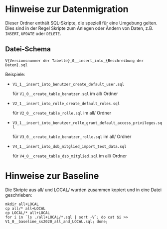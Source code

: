 # Hinweise zur Datenmigration

Dieser Ordner enthält SQL-Skripte, die speziell für eine Umgebung gelten.
Dies sind in der Regel Skripte zum Anlegen oder Ändern von Daten, z.B. `INSERT`, `UPDATE` oder `DELETE`.

## Datei-Schema

`V{Versionsnummer der Tabelle}_0__insert_into_{Beschreibung der Daten}.sql`

Beispiele:

- `V1_1__insert_into_benutzer_create_default_user.sql` 
   
   
   für `V1_0__create_table_benutzer.sql` im all/ Ordner
- `V2_1__insert_into_rolle_create_default_roles.sql`
   
   für `V2_0__create_table_rolle.sql` im all/ Ordner
- `V3_1__insert_into_benutzer_rolle_grant_default_access_privileges.sql`
   
   für `V3_0__create_table_benutzer_rolle.sql` im all/ Ordner
- `V4_1__insert_into_dsb_mitglied_import_test_data.sql`
   
   für `V4_0__create_table_dsb_mitglied.sql` im all/ Ordner


# Hinweise zur Baseline

Die Skripte aus all/ und LOCAL/ wurden zusammen kopiert und in eine Datei geschrieben:

```
mkdir all+LOCAL                                                                 
cp all/* all+LOCAL 
cp LOCAL/* all+LOCAL
for i in `ls ./all+LOCAL/*.sql | sort -V`; do cat $i >> V1_0__baseline_ss2020_all_and_LOCAL.sql; done;
```
